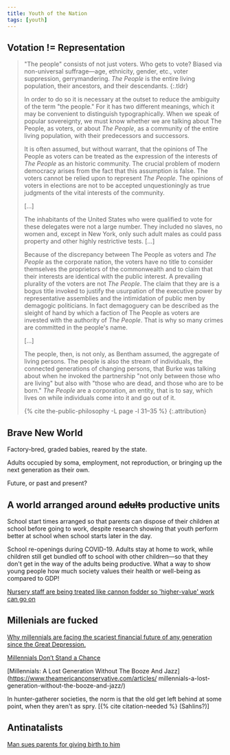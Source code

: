 ```yaml
---
title: Youth of the Nation
tags: [youth]
---
```


## Votation != Representation

> "The people" consists of not just voters. Who gets to vote? Biased via
> non-universal suffrage—age, ethnicity, gender, etc., voter suppression,
> gerrymandering. *The People* is the entire living population, their
> ancestors, and their descendants.
> {:.tldr}
>
> In order to do so it is necessary at the outset to reduce the ambiguity of
> the term "the people." For it has two different meanings, which it may be
> convenient to distinguish typographically. When we speak of popular
> sovereignty, we must know whether we are talking about The People, as
> voters, or about *The People*, as a community of the entire living
> population, with their predecessors and successors.
> 
> It is often assumed, but without warrant, that the opinions of The People
> as voters can be treated as the expression of the interests of *The
> People* as an historic community. The crucial problem of modern democracy
> arises from the fact that this assumption is false. The voters cannot be
> relied upon to represent *The People*. The opinions of voters in elections
> are not to be accepted unquestioningly as true judgments of the vital
> interests of the community.
> 
> [...]
> 
> The inhabitants of the United States who were qualified to vote for these
> delegates were not a large number. They included no slaves, no women and,
> except in New York, only such adult males as could pass property and other
> highly restrictive tests. [...]
> 
> Because of the discrepancy between The People as voters and *The People*
> as the corporate nation, the voters have no title to consider themselves
> the proprietors of the commonwealth and to claim that their interests are
> identical with the public interest. A prevailing plurality of the voters
> are not *The People*. The claim that they are is a bogus title invoked to
> justify the usurpation of the executive power by representative assemblies
> and the intimidation of public men by demagogic politicians. In fact
> demagoguery can be described as the sleight of hand by which a faction of
> The People as voters are invested with the authority of *The People*. That
> is why so many crimes are committed in the people's name.
> 
> [...]
> 
> The people, then, is not only, as Bentham assumed, the aggregate of living
> persons. The people is also the stream of individuals, the connected
> generations of changing persons, that Burke was talking about when he
> invoked the partnership "not only between those who are living" but also
> with "those who are dead, and those who are to be born." *The People* are a
> corporation, an entity, that is to say, which lives on while individuals
> come into it and go out of it.
> 
> {% cite the-public-philosophy -L page -l 31–35 %}
> {:.attribution}

## Brave New World

Factory-bred, graded babies, reared by the state.

Adults occupied by soma, employment, not reproduction, or bringing up the
next generation as their own.

Future, or past and present?

## A world arranged around ~~adults~~ productive units

School start times arranged so that parents can dispose of their children at
school before going to work, despite research showing that youth perform better
at school when school starts later in the day.

School re-openings during COVID-19. Adults stay at home to work, while
children still get bundled off to school with other children—so that they
don't get in the way of the adults being productive. What a way to show young
people how much society values their health or well-being as compared to GDP!

[Nursery staff are being treated like cannon fodder so 'higher-value' work can
go
on](https://www.theguardian.com/commentisfree/2021/jan/28/nursery-staff-work-covid-crisis-early-years-support)

## Millenials are fucked

[Why millennials are facing the scariest financial future of any generation
since the Great
Depression.](https://highline.huffingtonpost.com/articles/en/poor-millennials/)

[Millennials Don’t Stand a Chance](https://www.theatlantic.com/ideas/archive/2020/04/millennials-are-new-lost-generation/609832/)

[Millennials: A Lost Generation Without The Booze And
Jazz](https://www.theamericanconservative.com/articles/
millennials-a-lost-generation-without-the-booze-and-jazz/)

In hunter-gatherer societies, the norm is that the old get left behind at some
point, when they aren't as spry. [{% cite citation-needed %} (Sahlins?)]

## Antinatalists

[Man sues parents for giving birth to him](https://www.theguardian.com/lifeandstyle/shortcuts/2019/feb/05/consent-being-born-man-suing-parents-for-giving-birth-to-him)